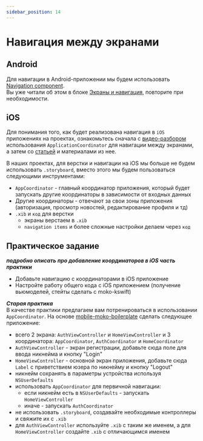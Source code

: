 ```yaml
---
sidebar_position: 14
---
```


# Навигация между экранами

## Android 

Для навигации в Android-приложении мы будем использовать [Navigation component](https://developer.android.com/guide/navigation).  
Вы уже читали об этом в блоке [Экраны и навигация](../android-basics/user-interface#экраны-и-навигация), повторите при необходимости.

## iOS

Для понимания того, как будет реализована навигация в `iOS` приложениях на проектах, ознакомьтесь сначала с [видео-разбором](https://www.youtube.com/watch?v=Pt9TGFzLVzc) использования `ApplicationCoordinator` для навигации между экранами, а затем со [статьей](../../learning/ios/navigation) и материалами из нее.

В наших проектах, для верстки и навигации на iOS мы больше не будем использовать `.storyboard`, вместо этого мы будем пользоваться следующими инструментами:
- `AppCoordinator` - главный координатор приложения, который будет запускать другие координаторы в зависимости от входных данных
- Другие координаторы - отвечают за свои зоны приложения (авторизация, просмотр новостей, редактирование профиля и тд)
- `.xib` и `код` для верстки
    - экраны верстаем в `.xib`
    - `navigation items` и более сложные настройки делаем через `код`

## Практическое задание

***подробно описать про добавление координаторов в iOS часть практики***
- Добавьте навигацию с координаторами в iOS приложение
- Настройте работу общего кода с iOS приложением (получение вьюмоделей, стейты сделать с moko-kswift)

***Старая практика***  
В качестве практики предлагаем вам потренироваться в использовании `AppCoordinator`. На основе [mobile-moko-boilerplate](https://gitlab.icerockdev.com/scl/boilerplate/mobile-moko-boilerplate) сделать следующее приложение:
- всего 2 экрана: `AuthViewController` и `HomeViewController` и 3 координатора: `AppCoordinator`, `AuthCoordinator` и `HomeCoordinator`
- `AuthViewController` - экран регистрации, добавьте сюда поле для ввода никнейма и кнопку "Login"
- `HomeViewController` - основной экран приложения, добавьте сюда `Label` с приветствием юзера по никнейму и кнопку "Logout"
- никнейм сохранять в параметры устройства используя `NSUserDefaults`
- использовать `AppCoordinator` для первичной навигации:
  - если никнейм есть в `NSUserDefaults` - запускать `HomeViewController`
  - иначе - запускать `AuthCoordinator`
- не использовать `.storyboard`, создавайте необходимые контроллеры и свяжите их с `.xib`
- для `AuthViewController` используйте `.xib` с таким же именем, а для `HomeViewController` создайте `.xib` с отличающимся именем
